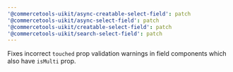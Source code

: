```yaml
---
'@commercetools-uikit/async-creatable-select-field': patch
'@commercetools-uikit/async-select-field': patch
'@commercetools-uikit/creatable-select-field': patch
'@commercetools-uikit/search-select-field': patch
---
```


Fixes incorrect `touched` prop validation warnings in field components which also have `isMulti` prop.
